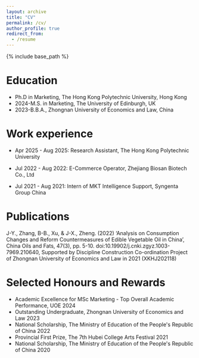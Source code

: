 ```yaml
---
layout: archive
title: "CV"
permalink: /cv/
author_profile: true
redirect_from:
  - /resume
---
```


{% include base_path %}

Education
======
* Ph.D in Marketing, The Hong Kong Polytechnic University, Hong Kong
* 2024-M.S. in Marketing, The University of Edinburgh, UK
* 2023-B.B.A., Zhongnan University of Economics and Law, China

Work experience
======
* Apr 2025 - Aug 2025: Research Assistant, The Hong Kong Polytechnic University

* Jul 2022 - Aug 2022: E-Commerce Operator, Zhejiang Biosan Biotech Co., Ltd

* Jul 2021 - Aug 2021: Intern of MKT Intelligence Support, Syngenta Group China

Publications
======
J-Y., Zhang, B-B., Xu, & J-X., Zheng. (2022) ‘Analysis on Consumption Changes and Reform Countermeasures of Edible Vegetable Oil in China’, China Oils and Fats, 47(3), pp. 5-10. doi:10.19902/j.cnki.zgyz.1003-7969.210640, Supported by Discipline Construction Co-ordination Project of Zhongnan University of Economics and Law in 2021 (XKHJ202118)
  
Selected Honours and Rewards
======
* Academic Excellence for MSc Marketing - Top Overall Academic Performance, UOE 2024
* Outstanding Undergraduate, Zhongnan University of Economics and Law 2023
* National Scholarship, The Ministry of Education of the People's Republic of China 2022
* Provincial First Prize, The 7th Hubei College Arts Festival 2021
* National Scholarship, The Ministry of Education of the People's Republic of China 2020  
  

